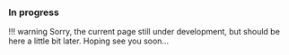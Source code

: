 ### In progress

!!! warning
    Sorry, the current page still under development, but should be here a little bit later. Hoping see you soon...

